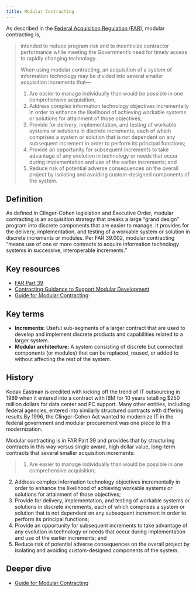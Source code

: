 ```yaml
---
title: Modular Contracting
---
```


As described in the [Federal Acquisition Regulation (FAR)](https://www.acquisition.gov/sites/default/files/current/far/html/Subpart%2039_1.html#wp1096828), modular contracting is,

<blockquote>
  <p>intended to reduce program risk and to incentivize contractor performance while meeting the Government&rsquo;s need for timely access to rapidly changing technology.</p>
  <p>When using modular contracting, an acquisition of a system of information technology may be divided into several smaller acquisition increments that&mdash;</p>
  <ol>
    <li>Are easier to manage individually than would be possible in one comprehensive acquisition;</li>
    <li>Address complex information technology objectives incrementally in order to enhance the likelihood of achieving workable systems or solutions for attainment of those objectives;</li>
    <li>Provide for delivery, implementation, and testing of workable systems or solutions in discrete increments, each of which comprises a system or solution that is not dependent on any subsequent increment in order to perform its principal functions;</li>
    <li>Provide an opportunity for subsequent increments to take advantage of any evolution in technology or needs that occur during implementation and use of the earlier increments; and</li>
    <li>Reduce risk of potential adverse consequences on the overall project by isolating and avoiding custom-designed components of the system.</li>  
  </ol> 
</blockquote>

## Definition

As defined in Clinger-Cohen legislation and Executive Order, modular contracting is an acquisition strategy that breaks a large “grand design” program into discrete components that are easier to manage. It provides for the delivery, implementation, and testing of a workable system or solution in discrete increments or modules. Per FAR 39.002, modular contracting “means use of one or more contracts to acquire information technology systems in successive, interoperable increments.”

## Key resources

* [FAR Part 39](http://farsite.hill.af.mil/reghtml/regs/far2afmcfars/fardfars/far/39.htm)
* [Contracting Guidance to Support Modular Development](https://www.whitehouse.gov/sites/default/files/omb/procurement/guidance/modular-approaches-for-information-technology.pdf)
* [Guide for Modular Contracting](http://www.managementconcepts.com/Course-Resources/Federal-Acquisition-Contracting/token/download/ItemId/40)

## Key terms

* **Increments:** Useful sub-segments of a larger contract that are used to develop and implement discrete products and capabilities related to a larger system.
* **Modular architecture:** A system consisting of discrete but connected components (or modules) that can be replaced, reused, or added to without affecting the rest of the system. 

## History

Kodak Eastman is credited with kicking off the trend of IT outsourcing in 1989 when it entered into a contract with IBM for 10 years totalling $250 million dollars for data center and PC support. Many other entities, including federal agencies, entered into similarly structured contracts with differing results.By 1996, the Clinger-Cohen Act wanted to modernize IT in the federal government and modular procurement was one piece to this modernization.

Modular contracting is in FAR Part 39 and provides that by structuring contracts in this way versus single award, high dollar value, long-term contracts that several smaller acquisition increments:

>1. Are easier to manage individually than would be possible in one comprehensive acquisition;
2. Address complex information technology objectives incrementally in order to enhance the likelihood of achieving workable systems or solutions for attainment of those objectives;
3. Provide for delivery, implementation, and testing of workable systems or solutions in discrete increments, each of which comprises a system or solution that is not dependent on any subsequent increment in order to perform its principal functions;
4. Provide an opportunity for subsequent increments to take advantage of any evolution in technology or needs that occur during implementation and use of the earlier increments; and
5. Reduce risk of potential adverse consequences on the overall project by isolating and avoiding custom-designed components of the system.

## Deeper dive
* [Guide for Modular Contracting](http://www.managementconcepts.com/Course-Resources/Federal-Acquisition-Contracting/token/download/ItemId/40)

